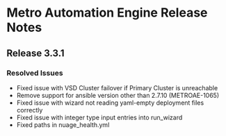 # Metro Automation Engine Release Notes

## Release 3.3.1

### Resolved Issues
* Fixed issue with VSD Cluster failover if Primary Cluster is unreachable
* Remove support for ansible version other than 2.7.10 (METROAE-1065)
* Fixed issue with wizard not reading yaml-empty deployment files correctly
* Fixed issue with integer type input entries into run_wizard
* Fixed paths in nuage_health.yml
